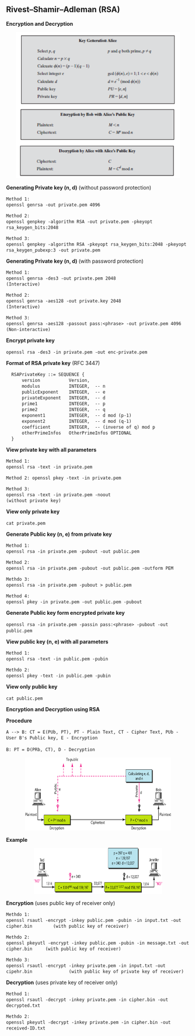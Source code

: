 ##  Rivest–Shamir–Adleman (RSA)

**Encryption and Decryption**

<p align=center>
<img src="Figures/ASC-4.png" width="450" height="400" />
</p>

**Generating Private key (n, d)** (without password protection)

```
Method 1: 
openssl genrsa -out private.pem 4096
```

```
Method 2: 
openssl genpkey -algorithm RSA -out private.pem -pkeyopt rsa_keygen_bits:2048
```

```
Method 3: 
openssl genpkey -algorithm RSA -pkeyopt rsa_keygen_bits:2048 -pkeyopt rsa_keygen_pubexp:3 -out private.pem
```

**Generating Private key (n, d)** (with password protection)

```
Method 1: 
openssl genrsa -des3 -out private.pem 2048                              (Interactive)
``` 

```
Method 2: 
openssl genrsa -aes128 -out private.key 2048                            (Interactive)
```

```
Method 3: 
openssl genrsa -aes128 -passout pass:<phrase> -out private.pem 4096     (Non-interactive)
```

**Encrypt private key**

``openssl rsa -des3 -in private.pem -out enc-private.pem``

**Format of RSA private key** (RFC 3447)

```
  RSAPrivateKey ::= SEQUENCE {
      version           Version,
      modulus           INTEGER,  -- n
      publicExponent    INTEGER,  -- e
      privateExponent   INTEGER,  -- d
      prime1            INTEGER,  -- p
      prime2            INTEGER,  -- q
      exponent1         INTEGER,  -- d mod (p-1)
      exponent2         INTEGER,  -- d mod (q-1)
      coefficient       INTEGER,  -- (inverse of q) mod p
      otherPrimeInfos   OtherPrimeInfos OPTIONAL
  }
  ```

**View private key with all parameters** 

```
Method 1:
openssl rsa -text -in private.pem
```

```
Method 2: openssl pkey -text -in private.pem
```

```
Method 3: 
openssl rsa -text -in private.pem -noout                                    (without private key)
```

**View only private key**

``cat private.pem``

**Generate Public key (n, e) from private key**

```
Method 1:
openssl rsa -in private.pem -pubout -out public.pem
```

```
Method 2:
openssl rsa -in private.pem -pubout -out public.pem -outform PEM
```

```
Methdo 3:
openssl rsa -in private.pem -pubout > public.pem
```

```
Method 4:
openssl pkey -in private.pem -out public.pem -pubout
```

**Generate Public key form encrypted private key**

``openssl rsa -in private.pem -passin pass:<phrase> -pubout -out public.pem``

**View public key (n, e) with all parameters**

```
Method 1:
openssl rsa -text -in public.pem -pubin
```

```
Methdo 2:
openssl pkey -text -in public.pem -pubin
```

**View only public key**

``cat public.pem``


**Encryption and Decryption using RSA**

**Procedure**

```
A --> B: CT = E(PUb, PT), PT - Plain Text, CT - Cipher Text, PUb - User B's Public key, E - Encryption

B: PT = D(PRb, CT), D - Decryption 
```
<p align=center>
  <img src="Figures/RSA1.png" width="400" height="200" />
</p>    

**Example**

<p align=center>
  <img src="Figures/RSA2.png" width="350" height="125" />
</p> 

**Encryption** (uses public key of receiver only) 

```
Methdo 1:
openssl rsautl -encrypt -inkey public.pem -pubin -in input.txt -out cipher.bin        (with public key of receiver)
```

```
Methdo 2:
openssl pkeyutl -encrypt -inkey public.pem -pubin -in message.txt -out cipher.bin     (with public key of receiver) 
```

```
Methdo 3:
openssl rsautl -encrypt -inkey private.pem -in input.txt -out cipehr.bin              (with public key of private key of receiver)
```

**Decryption** (uses private key of receiver only)

```
Method 1:
openssl rsautl -decrypt -inkey private.pem -in cipher.bin -out decrypted.txt
```

```
Methdo 2:
openssl pkeyutl -decrypt -inkey private.pem -in cipher.bin -out received-ID.txt
```
